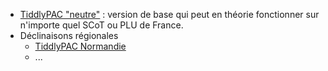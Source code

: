 * [TiddlyPAC "neutre"][neutre] : version de base qui peut en théorie fonctionner sur n'importe quel SCoT ou PLU de France.
* Déclinaisons régionales
  * [TiddlyPAC Normandie][normandie]
  * ...

[neutre]: https://framagit.org/know-rmandie/TiddlyPAC/

[normandie]: https://framagit.org/know-rmandie/TiddlyPAC/
